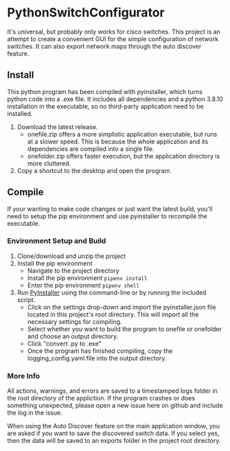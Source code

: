 # PythonSwitchConfigurator
It's universal, but probably only works for cisco switches. This project is an attempt to create a convenient GUI for the simple configuration of network switches. It can also export network maps through the auto discover feature.

## Install
This python program has been compiled with pyinstaller, which turns python code into a .exe file. It includes all dependencies and a python 3.8.10 installation in the executable, so no third-party application need to be installed.
  1) Download the latest release.
      - onefile.zip offers a more simplistic application executable, but runs at a slower speed. This is because the whole application and its dependencies are compiled
        into a single file.
      - onefolder.zip offers faster execution, but the application directory is more cluttered.
  2) Copy a shortcut to the desktop and open the program.

## Compile
If your wanting to make code changes or just want the latest build, you'll need to setup the pip environment and use pyinstaller to recompile the executable.
### Environment Setup and Build
  1) Clone/download and unzip the project 
  2) Install the pip environment
      - Navigate to the project directory
      - Install the pip environment ```pipenv install```
      - Enter the pip environment ```pipenv shell```
  3) Run [PyInstaller](https://pyinstaller.org/en/stable/) using the command-line or by running the included script.
      - Click on the settings drop-down and import the pyinstaller.json file located in this project's root directory. This will import all the necessary settings for           compiling.
      - Select whether you want to build the program to onefile or onefolder and choose an output directory.
      - Click "convert .py to .exe"
      - Once the program has finished compiling, copy the logging_config.yaml file into the output directory.
      
### More Info
All actions, warnings, and errors are saved to a timestamped logs folder in the root directory of the appliction. If the program crashes or does something unexpected, please open a new issue here on github and include the log in the issue.

When using the Auto Discover feature on the main application window, you are asked if you want to save the discovered switch data. If you select yes, then the data will be saved to an exports folder in the project root directory.
